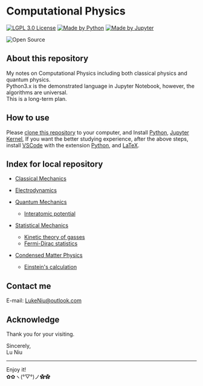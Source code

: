 # Computational Physics

[![LGPL 3.0 License](https://github.com/ConAntares/Temples/blob/master/Attachments/LicenseLGPL3.0.svg)](https://www.gnu.org/licenses/lgpl-3.0)
[![Made by Python](https://github.com/ConAntares/Temples/blob/master/Attachments/MadebyPython.svg)](https://www.python.org/)
[![Made by Jupyter](https://github.com/ConAntares/Temples/blob/master/Attachments/MadebyJupyter.svg)](https://jupyter.org/)

![Open Source](https://github.com/ConAntares/Temples/blob/master/Attachments/OpenSource.svg)

## About this repository

My notes on Computational Physics including both classical physics and quantum physics.  
Python3.x is the demonstrated language in Jupyter Notebook, however, the algorithms are universal.  
This is a long-term plan.

## How to use

Please [clone this repository](https://github.com/Photonico/Computational_Physics.git) to your computer, and Install [Python](https://www.python.org/), [Jupyter Kernel](https://jupyter.org/), If you want the better studying experience, after the above steps, install [VSCode](https://code.visualstudio.com/) with the extension [Python](https://marketplace.visualstudio.com/items?itemName=ms-python.python), and [LaTeX](https://www.latex-project.org/).

## Index for local repository

* [Classical Mechanics](Classical%20Mechanics)  

* [Electrodynamics](Electrodynamics)  

* [Quantum Mechanics](Quantum%20Mechanics)  
  * [Interatomic potential](Quantum%20Mechanics/Interatomic%20potential.ipynb)  

* [Statistical Mechanics](Statistical%20Mechanics)  
  * [Kinetic theory of gasses](Statistical%20Mechanics/Kinetic%20theory%20of%20gases.ipynb)  
  * [Fermi-Dirac statistics](Statistical%20Mechanics/Fermi-Dirac%20statistics.ipynb)  

* [Condensed Matter Physics](Condensed%20Matter%20Physics)  
  * [Einstein's calculation](Condensed%20Matter%20Physics/Einstein's%20calculation.ipynb)  

## Contact me

E-mail: LukeNiu@outlook.com  

## Acknowledge

Thank you for your visiting.

Sincerely,  
Lu Niu

----
Enjoy it!  
✿✿ヽ(°▽°)ノ✿✿
